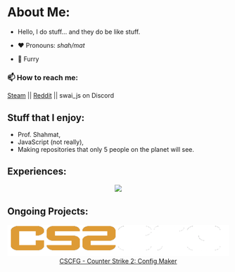 # About Me:
- Hello, I do stuff... and they do be like stuff.

- ❤️ Pronouns: *shah/mat*
- 🐾 Furry

### 📫 How to reach me: 
[Steam](https://steamcommunity.com/id/swai_js) ||
[Reddit](https://www.reddit.com/user/drytarius) ||
swai_js on Discord

## Stuff that I enjoy:
- Prof. Shahmat,
- JavaScript (not really),
- Making repositories that only 5 people on the planet will see.

## Experiences:
<p align="center">
  <a href="#">
    <img src="https://skillicons.dev/icons?i=php,nodejs,js,jquery,dotnet,cs" />
  </a>
</p>

## Ongoing Projects:
<div align=center>
	<img alt="GitHub release (latest by date)" src="https://github.com/drytarius/drytarius/blob/main/logo/cs2cfg_colored.png?raw=true">
	<br>
	<a href="https://cscfg.net/">CSCFG - Counter Strike 2: Config Maker</a>
</div>
